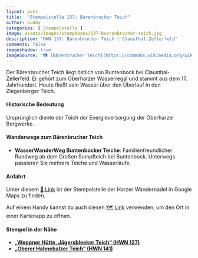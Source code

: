 ```yaml
---
layout: post
title:  "Stempelstelle 137: Bärenbrucher Teich"
author: buddy
categories: [ Stempelstelle ]
image: assets/images/stampboxes/137-baerenbrucher-teich.jpg
description: "HWN 137: Bärenbrucher Teich | Clausthal-Zellerfeld"
comments: false
imageshadow: true
imageSource: '📷 [Bärenbrucher Teich](https://commons.wikimedia.org/wiki/File:B%C3%A4renbrucher_Teich.jpg) von <a href="https://de.wikipedia.org/wiki/Benutzer:JuTe_CLZ" class="extiw" title="de:Benutzer:JuTe CLZ">Benutzer:JuTe CLZ</a> unter Lizenz Public domain'
---
```


Der Bärenbrucher Teich liegt östlich von Buntenbock bei Clausthal-Zellerfeld. Er gehört zum Oberharzer Wasserregal und stammt aus dem 17. Jahrhundert. Heute fließt sein Wasser über den Überlauf in den Ziegenberger Teich. 

#### Historische Bedeutung

Ursprünglich diente der Teich der Energieversorgung der Oberharzer Bergwerke. 

#### Wanderwege zum Bärenbrucher Teich

- **WasserWanderWeg Buntenbocker Teiche**: Familienfreundlicher Rundweg ab dem Großen Sumpfteich bei Buntenbock. Unterwegs passieren Sie mehrere Teiche und Wasserläufe. 

#### Anfahrt

Unter diesem [📍 Link](https://www.google.com/maps/dir/?api=1&origin=&destination=51.777546%2C%2010.351589) ist der Stempelstelle der Harzer Wandernadel in Google Maps zu finden.

<div class="android-only">
  Auf einem Handy kannst du auch diesen 
  <a href="geo:51.777546,10.351589">🗺️ Link</a> 
  verwenden, um den Ort in einer Kartenapp zu öffnen.
  <p></p>
</div>

#### Stempel in der Nähe

- [**„Weppner Hütte, Jägersbleeker Teich“ (HWN 127)**](/stempelstelle-127-weppner-huette-jaegersbleeker-teich)
- [**„Oberer Hahnebalzer Teich“ (HWN 141)**](/stempelstelle-141-Oberer-Hahnebalzer-Teich)
